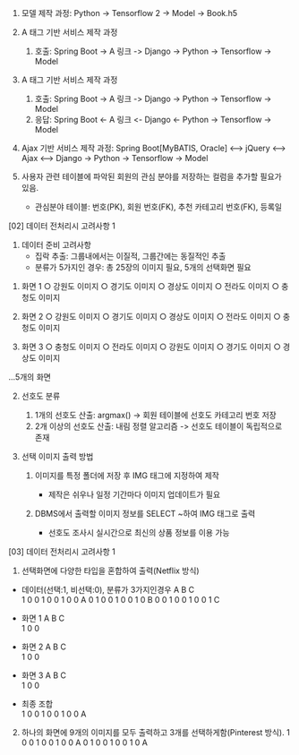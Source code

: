 

1. 모델 제작 과정: Python -> Tensorflow 2 -> Model -> Book.h5


2. A 태그 기반 서비스 제작 과정
   1) 호출: Spring Boot -> A 링크 -> Django -> Python -> Tensorflow -> Model


3. A 태그 기반 서비스 제작 과정
   1) 호출: Spring Boot -> A 링크 -> Django -> Python -> Tensorflow -> Model
   2) 응답: Spring Boot <- A 링크 <- Django <- Python -> Tensorflow -> Model


4. Ajax 기반 서비스 제작 과정: Spring Boot[MyBATIS, Oracle] <--> jQuery <--> Ajax <--> Django -> Python -> Tensorflow -> Model


5. 사용자 관련 테이블에 파악된 회원의 관심 분야를 저장하는 컬럼을 추가할 필요가 있음.
    - 관심분야 테이블: 번호(PK), 회원 번호(FK), 추천 카테고리 번호(FK), 등록일



[02] 데이터 전처리시 고려사항 1

1. 데이터 준비 고려사항
   - 집락 추출: 그룹내에서는 이질적, 그룹간에는 동질적인 추출
   - 분류가 5가지인 경우: 총 25장의 이미지 필요, 5개의 선택화면 필요
 
  1) 화면 1
      ○ 강원도 이미지
      ○ 경기도 이미지
      ○ 경상도 이미지
      ○ 전라도 이미지
      ○ 충청도 이미지

  2) 화면 2
      ○ 강원도 이미지
      ○ 경기도 이미지
      ○ 경상도 이미지
      ○ 전라도 이미지
      ○ 충청도 이미지

  3) 화면 3
      ○ 충청도 이미지
      ○ 전라도 이미지
      ○ 강원도 이미지
      ○ 경기도 이미지
      ○ 경상도 이미지


   ...5개의 화면


2. 선호도 분류
    1) 1개의 선호도 산출: argmax()  -> 회원 테이블에 선호도 카테고리 번호 저장
    2) 2개 이상의 선호도 산출: 내림 정렬 알고리즘 -> 선호도 테이블이 독립적으로 존재


3. 선택 이미지 출력 방법
   1) 이미지를 특정 폴더에 저장 후 IMG 태그에 지정하여 제작
       - 제작은 쉬우나 일정 기간마다 이미지 업데이트가 필요

   2) DBMS에서 출력할 이미지 정보를  SELECT ~하여 IMG 태그로 출력
      - 선호도 조사시 실시간으로 최신의 상품 정보를 이용 가능



[03] 데이터 전처리시 고려사항 1

1. 선택화면에 다양한 타입을 혼합하여 출력(Netflix 방식)

- 데이터(선택:1, 비선택:0), 분류가 3가지인경우
 A  B  C   
 1  0  0  1  0  0  1  0  0  A
 0  1  0  0  1  0  0  1  0  B
 0  0  1  0  0  1  0  0  1  C

- 화면 1
 A  B  C  
 1  0  0  

- 화면 2
 A  B  C  
 1  0  0  

- 화면 3
 A  B  C  
 1  0  0  

- 최종 조합  
 1  0  0  1  0  0  1  0  0  A


2. 하나의 화면에 9개의 이미지를 모두 출력하고 3개를 선택하게함(Pinterest 방식).
 1  0  0  1  0  0  1  0  0  A
 0  1  0  0  1  0  0  1  0  A

